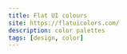 ```yaml
---
title: Flat UI colours
site: https://flatuicolors.com/
description: color palettes
tags: [design, color]
---
```

